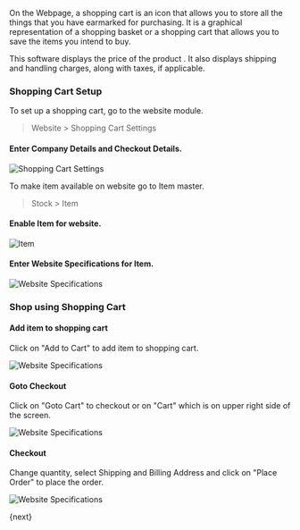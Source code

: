 On the Webpage, a shopping cart is an icon that allows you to store all the
things that you have earmarked for purchasing. It is a graphical
representation of a shopping basket or a shopping cart that allows you to save
the items you intend to buy.

This software displays the price of the product . It also displays shipping
and handling charges, along with taxes, if applicable.

### Shopping Cart Setup

To set up a shopping cart, go to the website module.

> Website > Shopping Cart Settings

#### Enter Company Details and Checkout Details.

<img class="screenshot" alt="Shopping Cart Settings" src="{{docs_base_url}}/assets/img/website/item-website-specs.png">

To make item available on website go to Item master.

> Stock > Item

#### Enable Item for website.

<img class="screenshot" alt="Item" src="{{docs_base_url}}/assets/img/website/item-in-webiste.png">

#### Enter Website Specifications for Item.

<img class="screenshot" alt="Website Specifications" src="{{docs_base_url}}/assets/img/website/item-website-specs.png">


### Shop using Shopping Cart

#### Add item to shopping cart

Click on "Add to Cart" to add item to shopping cart.

<img class="screenshot" alt="Website Specifications" src="{{docs_base_url}}/assets/img/website/item-website-view.png">

#### Goto Checkout

Click on "Goto Cart" to checkout or on "Cart" which is on upper right side
of the screen.

<img class="screenshot" alt="Website Specifications" src="{{docs_base_url}}/assets/img/website/checkout.png">

#### Checkout

Change quantity, select Shipping and Billing Address and click
on "Place Order" to place the order.

<img class="screenshot" alt="Website Specifications" src="{{docs_base_url}}/assets/img/website/place-order.png">

{next}

